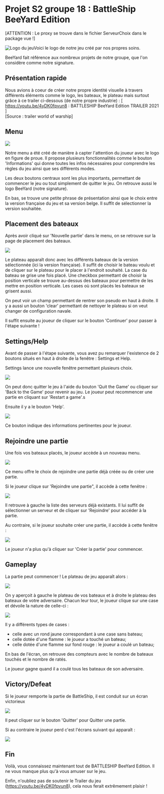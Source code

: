 # Projet S2 groupe 18 : BattleShip BeeYard Edition
[ATTENTION : Le proxy se trouve dans le fichier ServeurChoix dans le package vue !]

![Logo du jeu](img/BattleShip.png)Voici le logo de notre jeu créé par nos propres soins.

BeeYard fait référence aux nombreux projets de notre groupe, que l'on considère comme notre signature.

## Présentation rapide 
Nous avions à coeur de créer notre propre identité visuelle à travers différents éléments comme le logo, les bateaux, le plateau mais surtout grâce à ce trailer ci-dessous (de notre propre industrie) : [ https://youtu.be/4yDK0fpvun8 : BATTLESHIP BeeYard Edition TRAILER 2021 ]  
[Source : trailer world of warship]
## Menu
![](img/Menu.png)

Notre menu a été créé de manière à capter l'attention du joueur avec le logo en figure de proue. Il propose plusieurs fonctionnalités comme le bouton 'Informations' qui donne toutes les infos nécessaires pour comprendre les règles du jeu ainsi que ses différents modes.

Les deux boutons centraux sont les plus importants, permettant de commencer le jeu ou tout simplement de quitter le jeu.
On retrouve aussi le logo BeeYard (notre signature). 

En bas, se trouve une petite phrase de présentation ainsi que le choix entre la version française du jeu et sa version belge. Il suffit de sélectionner la version souhaitée.

## Placement des bateaux

Après avoir cliqué sur 'Nouvelle partie' dans le menu, on se retrouve sur la page de placement des bateaux.

![](img/Placer_bateaux.png)

Le plateau apparaît donc avec les différents bateaux de la version sélectionnée (ici la version française). Il suffit de choisir le bateau voulu et de cliquer sur le plateau pour le placer à l'endroit souhaité. La case du bateau se grise une fois placé. Une checkbox permettant de choisir la position verticale se trouve au-dessus des bateaux pour permettre de les mettre en position verticale. Les cases où sont placés les bateaux se grisent aussi.

On peut voir un champ permettant de rentrer son pseudo en haut à droite. Il y a aussi un bouton 'clear' permettant de nettoyer le plateau si on veut changer de configuration navale.

Il suffit ensuite au joueur de cliquer sur le bouton 'Continuer' pour passer à l'étape suivante !

## Settings/Help

Avant de passer à l'étape suivante, vous avez pu remarquer l'existence de 2 boutons situés en haut à droite de la fenêtre : Settings et Help.

Settings lance une nouvelle fenêtre permettant plusieurs choix.

![](img/Settings.png)

On peut donc quitter le jeu à l'aide du bouton 'Quit the Game' ou 
cliquer sur 'Back to the Game' pour revenir au jeu.
Le joueur peut recommencer une partie en cliquant sur 'Restart a game'.s

Ensuite il y a le bouton 'Help'.

![](img/Help.png)

Ce bouton indique des informations pertinentes pour le joueur.

## Rejoindre une partie

Une fois vos bateaux placés, le joueur accède à un nouveau menu.

![](img/Menu_Rejoindre.png)

Ce menu offre le choix de rejoindre une partie déjà créée ou de créer une partie.

Si le joueur clique sur 'Rejoindre une partie", il accède à cette fenêtre : 

![](img/Rejoindre.png)

Il retrouve à gauche la liste des serveurs déjà existants. Il lui suffit de sélectionner un serveur et de cliquer sur 'Rejoindre' pour accéder à la partie.

Au contraire, si le joueur souhaite créer une partie, il accède à cette fenêtre :

![](img/Créer.png)

Le joueur n'a plus qu'à cliquer sur 'Créer la partie' pour commencer.

## Gameplay

La partie peut commencer ! Le plateau de jeu apparaît alors :

![](img/Gameplay1.png)

On y aperçoit à gauche le plateau de vos bateaux et à droite le plateau des bateaux de votre adversaire. Chacun leur tour, le joueur clique sur une case et dévoile la nature de celle-ci :

![](img/Gameplay2.png)

Il y a différents types de cases : 
- celle avec un rond jaune correspondant à une case sans bateau;
- celle dotée d'une flamme : le joueur a touché un bateau;
- celle dotée d'une flamme sur fond rouge : le joueur a coulé un bateau;

En bas de l'écran, on retrouve des compteurs avec le nombre de bateaux touchés et le nombre de ratés.

Le joueur gagne quand il a coulé tous les bateaux de son adversaire.

## Victory/Defeat

Si le joueur remporte la partie de BattleShip, il est conduit sur un écran victorieux

![](img/Victory_fin.png)

Il peut cliquer sur le bouton 'Quitter' pour Quitter une partie.

Si au contraire le joueur perd c'est l'écrans suivant qui apparaît : 

![](img/Defeat_fin.png)

## Fin

Voilà, vous connaissez maintenant tout de BATTLESHIP BeeYard Edition. 
Il ne vous manque plus qu'à vous amuser sur le jeu.

Enfin, n'oubliez pas de soutenir le Trailer du jeu (https://youtu.be/4yDK0fpvun8), cela nous ferait extrêmement plaisir !


   
